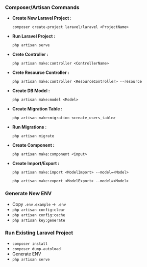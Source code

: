 ### Composer/Artisan Commands

- **Create New Laravel Project :**
    ```
    composer create-project laravel/laravel <ProjectName>
    ```
- **Run Laravel Project :**
    ```
    php artisan serve
    ```
- **Crete Controller :**
    ```
    php artisan make:controller <ControllerName>
    ```
- **Crete Resource Controller :**
    ```
    php artisan make:controller <ResourceController> --resource
    ````
- **Create DB Model :**
    ```
    php artisan make:model <Model> 
    ```
- **Create Migration Table :**
    ```
    php artisan make:migration <create_users_table>
    ```
- **Run Migrations :**
    ```
    php artisan migrate
    ```
- **Create Component :**
    ```
    php artisan make:component <input>
    ```
- **Create Import/Export :**
    ```
    php artisan make:import <ModelImport> --model=<Model>
    ```
    ```
    php artisan make:export <ModelExport> --model=<Model>
    ```

### Generate New ENV
- Copy `.env.example` -> `.env`
- `php artisan config:clear`
- `php artisan config:cache`
- `php artisan key:generate`

### Run Existing Laravel Project
- `composer install`
- `composer dump-autoload`
- Generate ENV
- `php artisan serve`
